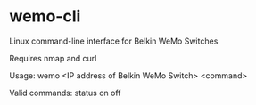wemo-cli
========

Linux command-line interface for Belkin WeMo Switches

Requires nmap and curl

Usage: wemo \<IP address of Belkin WeMo Switch\> \<command\>

Valid commands: status   on   off

